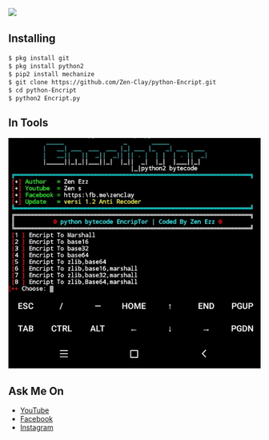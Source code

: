 ![](https://camo.githubusercontent.com/654239bd21c2852568e61a206685e71d16ba3948/68747470733a2f2f696d672e736869656c64732e696f2f62616467652f507974686f6e2d322e372d626c75652e737667)
## Installing
```
$ pkg install git
$ pkg install python2
$ pip2 install mechanize
$ git clone https://github.com/Zen-Clay/python-Encript.git
$ cd python-Encript
$ python2 Encript.py
```
## In Tools
![](20190912_220634-.jpg)

## Ask Me On
* [YouTube](https://www.youtube.com/channel/UCopf7XF5D5hVyx2TePHl-pw)
* [Facebook](https://www.facebook.com/fatahul.ulum.1)
* [Instagram](https://www.instagram.com/aditiastrom)
